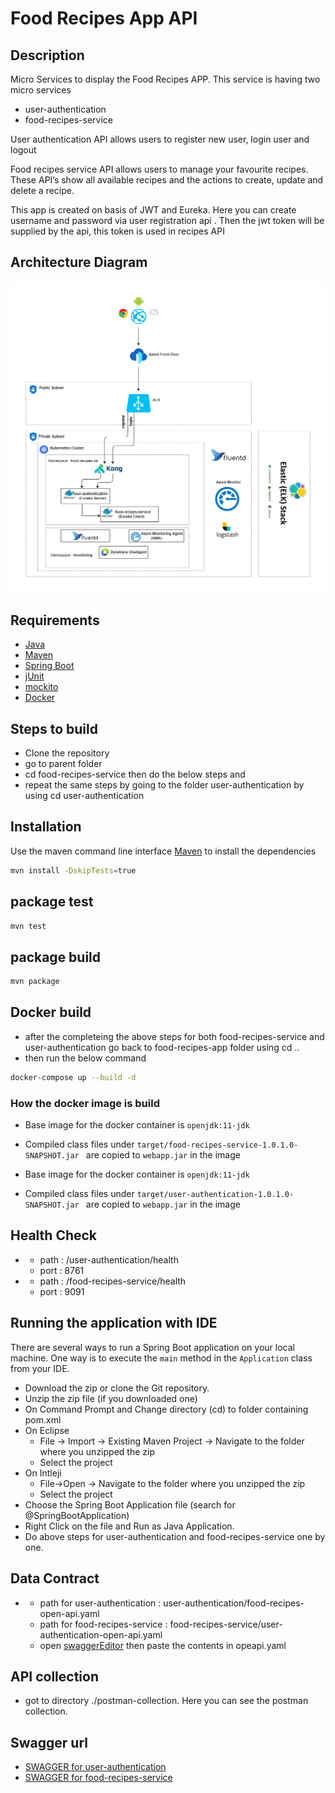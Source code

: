 # Food Recipes App API

## Description
Micro Services to display the Food Recipes APP. This service is having two micro services
* user-authentication
* food-recipes-service

User authentication API allows users to register new user, login user and logout

Food recipes service API allows users to manage your favourite recipes.
These API’s  show all available recipes and the actions to create, update and delete a recipe.

This app is created on basis of JWT and Eureka. Here you can create username and password via user registration api .
Then the jwt token will be  supplied by the api, this token is used in recipes API

## Architecture Diagram
![](images/Architecture_Recipes.png)

## Requirements

* [Java](https://www.oracle.com/java/)
* [Maven](https://maven.apache.org/)
* [Spring Boot](https://spring.io/projects/spring-boot)
* [jUnit](https://junit.org/)
* [mockito](https://site.mockito.org/)
* [Docker](https://www.docker.com/)



## Steps to build
 - Clone the repository
 - go to parent folder
 - cd food-recipes-service then do the below steps and
 - repeat the same steps by going to the folder user-authentication by using cd user-authentication

## Installation

Use the maven command line interface [Maven](https://maven.apache.org/) to install the dependencies

```bash
mvn install -DskipTests=true
```
## package test 
```bash
mvn test 
```
## package build 
```bash
mvn package 
```
## Docker build

 - after the completeing the above steps for both food-recipes-service and user-authentication go back to food-recipes-app folder using cd ..
 - then run the below command
```bash
docker-compose up --build -d
```

### How the docker image is build

* Base image for the docker container is `openjdk:11-jdk`

* Compiled class files under `target/food-recipes-service-1.0.1.0-SNAPSHOT.jar ` are copied to `webapp.jar` in the image

* Base image for the docker container is `openjdk:11-jdk`

* Compiled class files under `target/user-authentication-1.0.1.0-SNAPSHOT.jar ` are copied to `webapp.jar` in the image


## Health Check

+ 
    - path : /user-authentication/health
    - port : 8761
+ 
    - path : /food-recipes-service/health
    - port : 9091
    
## Running the application with IDE

There are several ways to run a Spring Boot application on your local machine. One way is to execute the `main` method in the `Application` class from your IDE.

* 	Download the zip or clone the Git repository.
* 	Unzip the zip file (if you downloaded one)
* 	On Command Prompt and Change directory (cd) to folder containing pom.xml
* 	On Eclipse
    * File -> Import -> Existing Maven Project -> Navigate to the folder where you unzipped the zip
    * Select the project
* 	On Intleji
    * File->Open -> Navigate to the folder where you unzipped the zip
    * Select the project
* 	Choose the Spring Boot Application file (search for @SpringBootApplication)
* 	Right Click on the file and Run as Java Application.
* 	Do above steps for user-authentication and food-recipes-service one by one.

    
## Data Contract

+ 
    - path for user-authentication : user-authentication/food-recipes-open-api.yaml
    - path for food-recipes-service : food-recipes-service/user-authentication-open-api.yaml
    - open  [swaggerEditor](https://editor.swagger.io) then paste the contents in opeapi.yaml
    
 ## API collection
- got to directory ./postman-collection. Here you can see the postman collection.

## Swagger url

  *  [SWAGGER for user-authentication ](http://localhost:8761/swagger-ui/index.html#/user-controller)
  *  [SWAGGER for food-recipes-service](http://localhost:9091/swagger-ui/index.html)
  


